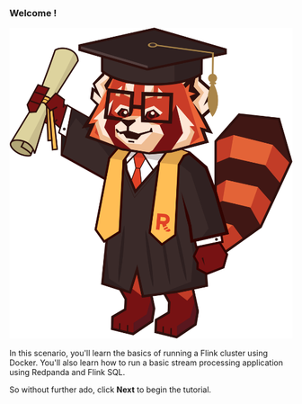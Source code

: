 
<br>

### Welcome !

![Graduate Panda](./images/graduate-panda.svg)

In this scenario, you'll learn the basics of running a Flink cluster using Docker. You'll also learn how to run a basic stream processing application using Redpanda and Flink SQL.

So without further ado, click __Next__ to begin the tutorial.
